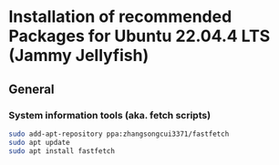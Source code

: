 
# Installation of recommended Packages for Ubuntu 22.04.4 LTS (Jammy Jellyfish)

## General

### System information tools (aka. fetch scripts)

```bash
sudo add-apt-repository ppa:zhangsongcui3371/fastfetch
sudo apt update
sudo apt install fastfetch
```
